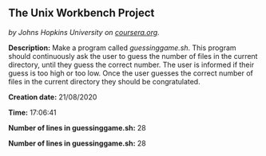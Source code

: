 ## The Unix Workbench Project
*by Johns Hopkins University on [coursera.org](https://www.coursera.org/learn/unix/home/welcome).*

**Description:** Make a program called *guessinggame.sh*. This program should continuously ask the user to guess the number of files in the current directory, until they guess the correct number. The user is informed if their guess is too high or too low. Once the user guesses the correct number of files in the current directory they should be congratulated.

**Creation date:** 21/08/2020


**Time:** 17:06:41

**Number of lines in guessinggame.sh:** 28

**Number of lines in guessinggame.sh:**
28
